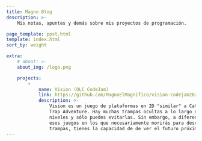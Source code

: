 ```yaml
---
title: Magno Blog
description: >-
    Mis notas, apuntes y demás sobre mis proyectos de programación.

page_template: post.html
template: index.html
sort_by: weight

extra:
    # about: >-
    about_img: /logo.png

    projects:
        -
            name: Vision (OLC CodeJam)
            link: https://github.com/MagnoElMagnifico/vision-codejam2021
            description: >-
                Vision es un juego de plataformas en 2D "similar" a Cat Mario o
                Trap Adventure. Hay muchas trampas ocultas a lo largo de los
                niveles y sólo puedes evitarlas. Sin embargo, a diferencia de
                esos juegos en los que necesariamente morirás para descubrir las
                trampas, tienes la capacidad de de ver el futuro próximo.
---
```

